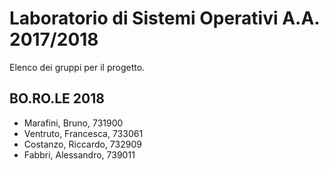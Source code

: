 # Laboratorio di Sistemi Operativi A.A. 2017/2018

Elenco dei gruppi per il progetto.
    
## BO.RO.LE 2018

- Marafini, Bruno, 731900
- Ventruto, Francesca, 733061
- Costanzo, Riccardo, 732909
- Fabbri, Alessandro, 739011
